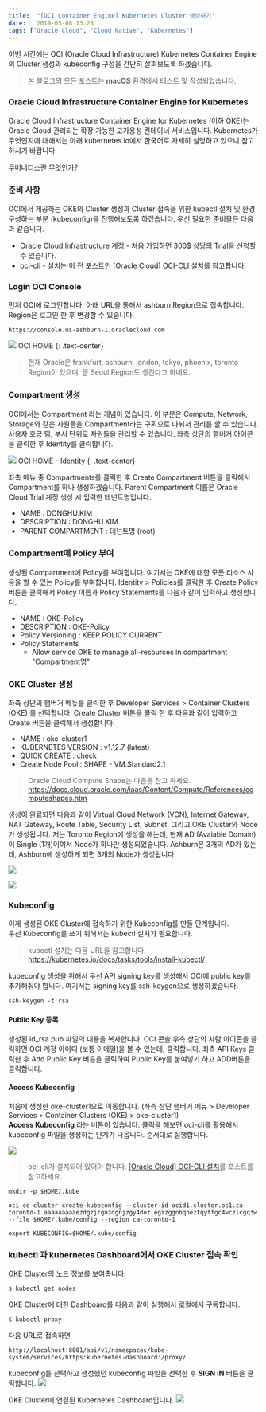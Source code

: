 ```yaml
---
title:  "[OCI Container Engine] Kubernetes Cluster 생성하기"
date:   2019-05-08 13:25
tags: ["Oracle Cloud", "Cloud Native", "Kubernetes"]
---
```


이번 시간에는 OCI (Oracle Cloud Infrastructure) Kubernetes Container Engine의 Cluster 생성과 kubeconfig 구성을 간단히 살펴보도록 하겠습니다.

> 본 블로그의 모든 포스트는 **macOS** 환경에서 테스트 및 작성되었습니다.  

### Oracle Cloud Infrastructure Container Engine for Kubernetes

Oracle Cloud Infrastructure Container Engine for Kubernetes (이하 OKE)는 Oracle Cloud 관리되는 확장 가능한 고가용성 컨테이너 서비스입니다.
Kubernetes가 무엇인지에 대해서는 아래 kubernetes.io에서 한국어로 자세히 설명하고 있으니 참고하시기 바랍니다.

[쿠버네티스란 무엇인가?](https://kubernetes.io/ko/docs/concepts/overview/what-is-kubernetes/)

### 준비 사항
OCI에서 제공하는 OKE의 Cluster 생성과 Cluster 접속을 위한 kubectl 설치 및 환경 구성하는 부분 (kubeconfig)을 진행해보도록 하겠습니다.
우선 필요한 준비물은 다음과 같습니다.

* Oracle Cloud Infrastructure 계정 - 처음 가입하면 300$ 상당의 Trial을 신청할 수 있습니다.
* oci-cli - 설치는 이 전 포스트인 [[Oracle Cloud] OCI-CLI 설치](2019-04-26-oci-cli-install.md)를 참고합니다.

### Login OCI Console
먼저 OCI에 로그인합니다. 아래 URL을 통해서 ashburn Region으로 접속합니다. Region은 로그인 한 후 변경할 수 있습니다.
```
https://console.us-ashburn-1.oraclecloud.com
```

![](../assets/images/oci-home.png)
OCI HOME
{: .text-center}

> 현재 Oracle은 frankfurt, ashburn, london, tokyo, phoenix, toronto Region이 있으며, 곧 Seoul Region도 생긴다고 하네요.

### Compartment 생성

OCI에서는 Compartment 라는 개념이 있습니다. 이 부분은 Compute, Network, Storage와 같은 자원들을 Compartment라는 구획으로 나눠서 관리를 할 수 있습니다. 사용자 호긍 팀, 부서 단위로 자원들을 관리할 수 있습니다. 좌측 상단의 햄버거 아이콘을 클릭한 후 Identity를 클릭합니다.

![](../assets/images/oci-home-identity.png)
OCI HOME - Identity
{: .text-center}

좌측 메뉴 중 Compartments를 클릭한 후 Create Compartment 버튼을 클릭해서 Compartment를 하나 생성하겠습니다. Parent Compartment 이름은 Oracle Cloud Trial 계정 생성 시 입력한 테넌트명입니다.

* NAME : DONGHU.KIM
* DESCRIPTION : DONGHU.KIM
* PARENT COMPARTMENT : 테넌트명 (root)

### Compartment에 Policy 부여

생성된 Compartment에 Policy를 부여합니다. 여기서는 OKE에 대한 모든 리소스 사용을 할 수 있는 Policy를 부여합니다. Identity > Policies를 클릭한 후 Create Policy 버튼을 클릭해서 Policy 이름과 Policy Statements를 다음과 같이 입력하고 생성합니다.

* NAME : OKE-Policy
* DESCRIPTION : OKE-Policy
* Policy Versioning : KEEP POLICY CURRENT
* Policy Statements
  * Allow service OKE to manage all-resources in compartment "Compartment명"

### OKE Cluster 생성
좌측 상단의 햄버거 메뉴를 클릭한 후 Developer Services > Container Clusters (OKE) 를 선택합니다.
Create Cluster 버튼을 클릭 한 후 다음과 같이 입력하고 Create 버튼을 클릭해서 생성합니다.

* NAME : oke-cluster1
* KUBERNETES VERSION : v1.12.7 (latest)
* QUICK CREATE : check
* Create Node Pool : SHAPE - VM.Standard2.1

> Oracle Cloud Compute Shape는 다음을 참고 하세요.  
> https://docs.cloud.oracle.com/iaas/Content/Compute/References/computeshapes.htm

생성이 완료되면 다음과 같이 Virtual Cloud Network (VCN), Internet Gateway, NAT Gateway, Route Table, Security List, Subnet, 그리고 OKE Cluster와 Node가 생성됩니다. 저는 Toronto Region에 생성을 해는데, 현재 AD (Avaiable Domain)이 Single (1개)이여서 Node가 하나만 생성되었습니다. Ashburn은 3개의 AD가 있는데, Ashburn에 생성하게 되면 3개의 Node가 생성됩니다.

![](../assets/images/oci-oke-cluster-created.png)

![](../assets/images/oci-oke-cluster-created-2.png)

### Kubeconfig

이제 생성된 OKE Cluster에 접속하기 위한 Kubeconfig를 만들 단계입니다.  
우선 Kubeconfig를 쓰기 위해서는 kubectl 설치가 필요합니다.  

> kubectl 설치는 다음 URL을 참고합니다.
> https://kubernetes.io/docs/tasks/tools/install-kubectl/

kubeconfig 생성을 위해서 우선 API signing key를 생성해서 OCI에 public key를 추가해줘야 합니다.
여기서는 signing key를 ssh-keygen으로 생성하겠습니다.

```
ssh-keygen -t rsa
```

#### Public Key 등록
생성된 id_rsa.pub 파일의 내용을 복사합니다.
OCI 콘솔 우측 상단의 사람 아이콘을 클릭하면 OCI 계정 아이디 (보통 이메일)을 볼 수 있는데, 클릭합니다.
좌측 API Keys 클릭한 후 Add Public Key 버튼을 클릭하여 Public Key를 붙여넣기 하고 ADD버튼을 클릭합니다.

#### Access Kubeconfig

처음에 생성한 oke-cluster1으로 이동합니다. (좌측 상단 햄버거 메뉴 > Developer Services > Container Clusters (OKE) > oke-cluster1)  
**Access Kubeconfig** 라는 버튼이 있습니다. 클릭을 해보면 oci-cli를 활용해서 kubeconfig 파일을 생성하는 단계가 나옵니다. 순서대로 실행합니다.

![](../assets/images/oci-oke-access-kubeconfig.png)

> oci-cli가 설치되어 있어야 합니다. [[Oracle Cloud] OCI-CLI 설치](2019-04-26-oci-cli-install.md)를 포스트를 참고하세요.

```
mkdir -p $HOME/.kube

oci ce cluster create-kubeconfig --cluster-id ocid1.cluster.oc1.ca-toronto-1.aaaaaaaaaezdgzjrguzdgnjzgy4dozlegizggnbqheztqytfgc4wczlcgq3w --file $HOME/.kube/config --region ca-toronto-1

export KUBECONFIG=$HOME/.kube/config
```

### kubectl 과 kubernetes Dashboard에서 OKE Cluster 접속 확인

OKE Cluster의 노드 정보를 보여줍니다.
```
$ kubectl get nodes
```

OKE Cluster에 대한 Dashboard를 다음과 같이 실행해서 로컬에서 구동합니다. 
```
$ kubectl proxy
```

다음 URL로 접속하면
```
http://localhost:8001/api/v1/namespaces/kube-system/services/https:kubernetes-dashboard:/proxy/
```
kubeconfig를 선택하고 생성했던 kubeconfig 파일을 선택한 후 **SIGN IN** 버튼을 클릭합니다.
![](../assets/images/oci-oke-kube-proxy-dashboard-1.png)

OKE Cluster에 연결된 Kubernetes Dashboard입니다.
![](../assets/images/oci-oke-kube-proxy-dashboard-2.png)
